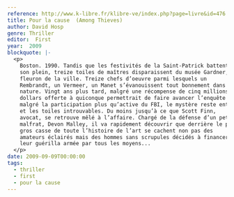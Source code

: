 ```yaml
---
reference: http://www.k-libre.fr/klibre-ve/index.php?page=livre&id=476
title: Pour la cause  (Among Thieves)
author: David Hosp
genre: Thriller
editor:  First
year:  2009
blockquote: |-
  <p>
    Boston. 1990. Tandis que les festivités de la Saint-Patrick battent
    son plein, treize toiles de maîtres disparaissent du musée Gardner,
    fleuron de la ville. Treize chefs d’oeuvre parmi lesquels un
    Rembrandt, un Vermeer, un Manet s’évanouissent tout bonnement dans la
    nature. Vingt ans plus tard, malgré une récompense de cinq millions de
    dollars offerte à quiconque permettrait de faire avancer l’enquête et
    malgré la participation plus qu’active du FBI, le mystère reste entier
    et les toiles introuvables. Du moins jusqu’à ce que Scott Finn,
    avocat, se retrouve mêlé à l’affaire. Chargé de la défense d’un petit
    malfrat, Devon Malley, il va rapidement découvrir que derrière le plus
    gros casse de toute l’histoire de l’art se cachent non pas des
    amateurs éclairés mais des hommes sans scrupules décidés à financer
    leur guérilla armée par tous les moyens...
  </p>
date: 2009-09-09T00:00:00
tags:
  - thriller
  - first
  - pour la cause
---
```

